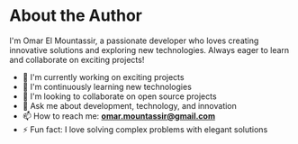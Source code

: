 # About the Author

I'm Omar El Mountassir, a passionate developer who loves creating innovative solutions and exploring new technologies. Always eager to learn and collaborate on exciting projects!

- 🔭 I'm currently working on exciting projects
- 🌱 I'm continuously learning new technologies
- 👯 I'm looking to collaborate on open source projects
- 💬 Ask me about development, technology, and innovation
- 📫 How to reach me: [**omar.mountassir@gmail.com**](mailto:omar.mountassir@gmail.com)
- ⚡ Fun fact: I love solving complex problems with elegant solutions
